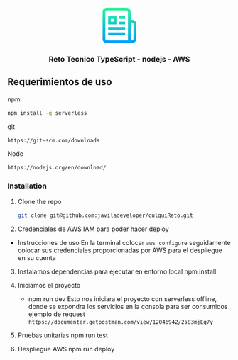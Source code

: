 <br />
<div align="center">
  <a href="https://github.com/javiladeveloper/culquiReto">
    <img src="images/logo.png" alt="Logo" width="80" height="80">
  </a>

  <h3 align="center">Reto Tecnico TypeScript - nodejs - AWS</h3>
</div>


<!-- GETTING STARTED -->
## Requerimientos de uso
npm
```sh
npm install -g serverless
```
git
```sh
https://git-scm.com/downloads
```
Node
```sh
https://nodejs.org/en/download/
```
### Installation
1. Clone the repo
   ```sh
   git clone git@github.com:javiladeveloper/culquiReto.git
   ```
2. Credenciales de AWS IAM para poder hacer deploy

  - Instrucciones de uso
      En la terminal colocar `aws configure` seguidamente colocar sus credenciales proporcionadas por AWS para el despliegue en su cuenta

3. Instalamos dependencias para ejecutar en entorno local
    npm install

4. Iniciamos el proyecto
    - npm run dev
        Esto nos iniciara el proyecto con serverless offline, donde se expondra los servicios en la consola para ser consumidos
        ejemplo de request
        `https://documenter.getpostman.com/view/12046942/2s83mjEg7y`

5. Pruebas unitarias
    npm run test

6. Despliegue AWS
    npm run deploy
